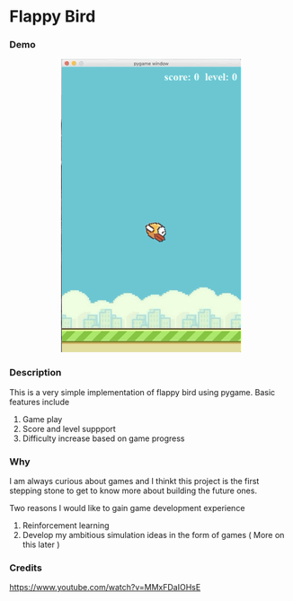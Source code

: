 # Flappy Bird

### Demo
<p align="center">  
<img src="demo.gif">
</p>


### Description

This is a very simple implementation of flappy bird using pygame. Basic features include

1. Game play
2. Score and level suppport
3. Difficulty increase based on game progress


### Why
I am always curious about games and I thinkt this project is the first stepping stone to get to know more about building the future ones. 

Two reasons I would like to gain game development experience

1. Reinforcement learning
2. Develop my ambitious simulation ideas in the form of games ( More on this later )

### Credits

https://www.youtube.com/watch?v=MMxFDaIOHsE
